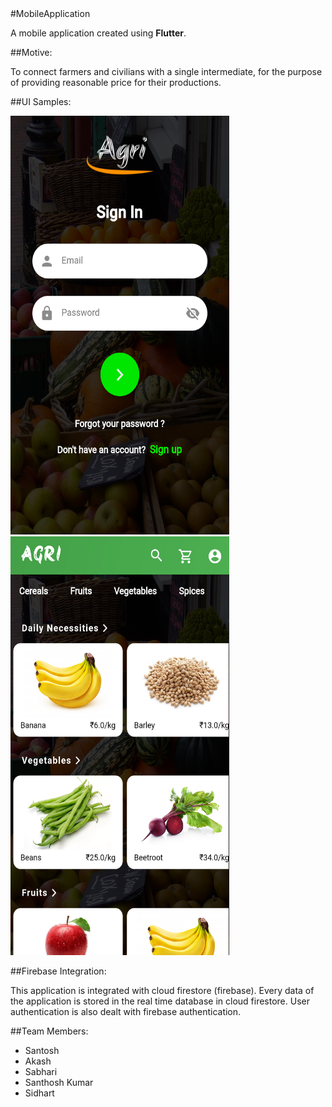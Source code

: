 <html>

<head>

</head>

<body>
#MobileApplication

A mobile application created using **Flutter**.

##Motive:

To connect farmers and civilians with a single intermediate, for the purpose of providing reasonable price for their productions.


##UI Samples:

  <img height=670 width=350 alt="signin screen" src="/Ui samples/2. Sign in.png"/> 
  <img height=670 width=350 alt="home screen" src="/Ui samples/3. Home Screen.png"/>
 


##Firebase Integration:

  This application is integrated with cloud firestore (firebase). Every data of the application is stored in the real time database in cloud firestore. User authentication is also dealt with firebase authentication.

##Team Members:

<ul>
	<li>Santosh</li>
	<li>Akash</li>
	<li>Sabhari</li>
	<li>Santhosh Kumar</li>
	<li>Sidhart</li>
</ul>	


</body>
</html>
